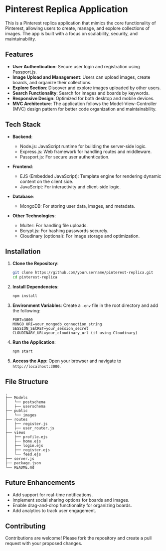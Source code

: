 # Pinterest Replica Application

This is a Pinterest replica application that mimics the core functionality of Pinterest, allowing users to create, manage, and explore collections of images. The app is built with a focus on scalability, security, and maintainability.

## Features

- **User Authentication**: Secure user login and registration using Passport.js.
- **Image Upload and Management**: Users can upload images, create boards, and organize their collections.
- **Explore Section**: Discover and explore images uploaded by other users.
- **Search Functionality**: Search for images and boards by keywords.
- **Responsive Design**: Optimized for both desktop and mobile devices.
- **MVC Architecture**: The application follows the Model-View-Controller (MVC) design pattern for better code organization and maintainability.

## Tech Stack

- **Backend**:
  - Node.js: JavaScript runtime for building the server-side logic.
  - Express.js: Web framework for handling routes and middleware.
  - Passport.js: For secure user authentication.

- **Frontend**:
  - EJS (Embedded JavaScript): Template engine for rendering dynamic content on the client side.
  - JavaScript: For interactivity and client-side logic.

- **Database**:
  - MongoDB: For storing user data, images, and metadata.

- **Other Technologies**:
  - Multer: For handling file uploads.
  - Bcrypt.js: For hashing passwords securely.
  - Cloudinary (optional): For image storage and optimization.

## Installation

1. **Clone the Repository**:
   ```bash
   git clone https://github.com/yourusername/pinterest-replica.git
   cd pinterest-replica
   ```

2. **Install Dependencies**:
   ```bash
   npm install
   ```

3. **Environment Variables**:
   Create a `.env` file in the root directory and add the following:
   ```env
   PORT=3000
   MONGO_URI=your_mongodb_connection_string
   SESSION_SECRET=your_session_secret
   CLOUDINARY_URL=your_cloudinary_url (if using Cloudinary)
   ```

4. **Run the Application**:
   ```bash
   npm start
   ```

5. **Access the App**:
   Open your browser and navigate to `http://localhost:3000`.

## File Structure

```
.
├── Models
│   └── postschema
│   ├── userschema
├── public
│   └── images
├── routes
│   ├── register.js
│   ├── user_router.js
├── views
│   ├── profile.ejs
│   ├── home.ejs
│   ├── login.ejs
│   ├── register.ejs
│   └── feed.ejs
├── server.js
├── package.json
└── README.md
```

## Future Enhancements

- Add support for real-time notifications.
- Implement social sharing options for boards and images.
- Enable drag-and-drop functionality for organizing boards.
- Add analytics to track user engagement.

## Contributing

Contributions are welcome! Please fork the repository and create a pull request with your proposed changes.
